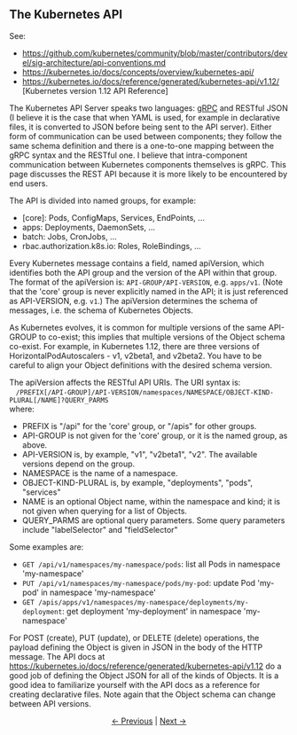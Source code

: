 ## The Kubernetes API

See:
* https://github.com/kubernetes/community/blob/master/contributors/devel/sig-architecture/api-conventions.md
* https://kubernetes.io/docs/concepts/overview/kubernetes-api/
* https://kubernetes.io/docs/reference/generated/kubernetes-api/v1.12/ \[Kubernetes version 1.12 API Reference\]

The Kubernetes API Server speaks two languages: [gRPC](https://grpc.io "gRPC") and RESTful JSON (I believe it is the case
that when YAML is used, for example in declarative files, it is converted
to JSON before being sent to the API server). Either form of communication can be used between components; they follow the same
schema definition and
there is a one-to-one mapping between the gRPC syntax and the RESTful one. I believe that intra-component communication between
Kubernetes components themselves is gRPC. This page discusses the REST API because it is more likely to be encountered by end users.

The API is divided into named groups, for example:
* \[core\]: Pods, ConfigMaps, Services, EndPoints, ...
* apps: Deployments, DaemonSets, ...
* batch: Jobs, CronJobs, ...
* rbac.authorization.k8s.io: Roles, RoleBindings, ...

Every Kubernetes message contains a field, named apiVersion, which identifies both the API group and the version of the API
within that group. The format of the apiVersion is: `API-GROUP/API-VERSION`, e.g. `apps/v1`. (Note that the 'core' group is never
explicitly named in the API; it is just referenced as API-VERSION, e.g. `v1`.) The apiVersion determines the schema of messages,
i.e. the schema of Kubernetes Objects.

As Kubernetes evolves, it is common for multiple versions of the same API-GROUP to co-exist; this implies that multiple versions
of the Object schema co-exist. For example, in Kubernetes 1.12, there are three versions of HorizontalPodAutoscalers -
v1, v2beta1, and v2beta2. You have to be careful to align your Object definitions with the desired schema version.

The apiVersion affects the RESTful API URIs. The URI syntax is:  
&nbsp;&nbsp;&nbsp;`/PREFIX[/API-GROUP]/API-VERSION/namespaces/NAMESPACE/OBJECT-KIND-PLURAL[/NAME]?QUERY_PARMS`  
where:
* PREFIX is "/api" for the 'core' group, or "/apis" for other groups.
* API-GROUP is not given for the 'core' group, or it is the named group, as above.
* API-VERSION is, by example, "v1", "v2beta1", "v2". The available versions depend on the group.
* NAMESPACE is the name of a namespace.
* OBJECT-KIND-PLURAL is, by example, "deployments", "pods", "services"
* NAME is an optional Object name, within the namespace and kind; it is not given when querying for a list of Objects.
* QUERY_PARMS are optional query parameters. Some query parameters include "labelSelector" and "fieldSelector"

Some examples are:
* `GET /api/v1/namespaces/my-namespace/pods`: list all Pods in namespace 'my-namespace'
* `PUT /api/v1/namespaces/my-namespace/pods/my-pod`: update Pod 'my-pod' in namespace 'my-namespace'
* `GET /apis/apps/v1/namespaces/my-namespace/deployments/my-deployment`: get deployment 'my-deployment' in namespace 'my-namespace'

For POST (create), PUT (update), or DELETE (delete) operations, the payload defining the Object is given in JSON in the body of the
HTTP message. The API docs at https://kubernetes.io/docs/reference/generated/kubernetes-api/v1.12 do a good job of defining
the Object JSON for all of the kinds of Objects. It is a good idea to familiarize yourself with the API docs as a reference
for creating declarative files. Note again that the Object schema can change between API versions.

<p align="center"><a href="./HealthChecking.md">&larr;&nbsp;Previous</a>&nbsp;&vert;&nbsp;<a href="./Authentication.md">Next&nbsp;&rarr;</a></p>
